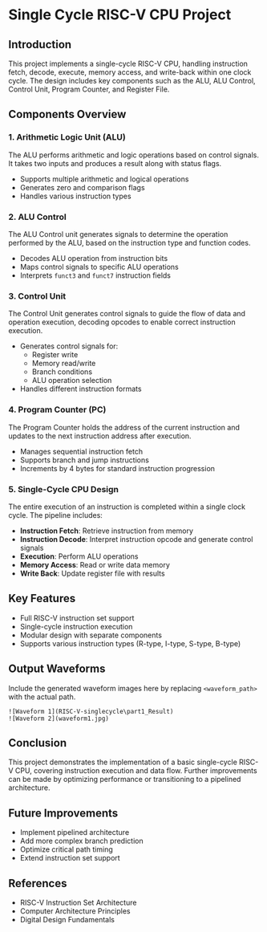 # Single Cycle RISC-V CPU Project

## Introduction
This project implements a single-cycle RISC-V CPU, handling instruction fetch, decode, execute, memory access, and write-back within one clock cycle. The design includes key components such as the ALU, ALU Control, Control Unit, Program Counter, and Register File.

## Components Overview

### 1. **Arithmetic Logic Unit (ALU)**
The ALU performs arithmetic and logic operations based on control signals. It takes two inputs and produces a result along with status flags.
- Supports multiple arithmetic and logical operations
- Generates zero and comparison flags
- Handles various instruction types

### 2. **ALU Control**
The ALU Control unit generates signals to determine the operation performed by the ALU, based on the instruction type and function codes.
- Decodes ALU operation from instruction bits
- Maps control signals to specific ALU operations
- Interprets `funct3` and `funct7` instruction fields

### 3. **Control Unit**
The Control Unit generates control signals to guide the flow of data and operation execution, decoding opcodes to enable correct instruction execution.
- Generates control signals for:
  - Register write
  - Memory read/write
  - Branch conditions
  - ALU operation selection
- Handles different instruction formats

### 4. **Program Counter (PC)**
The Program Counter holds the address of the current instruction and updates to the next instruction address after execution.
- Manages sequential instruction fetch
- Supports branch and jump instructions
- Increments by 4 bytes for standard instruction progression

### 5. **Single-Cycle CPU Design**
The entire execution of an instruction is completed within a single clock cycle. The pipeline includes:
- **Instruction Fetch**: Retrieve instruction from memory
- **Instruction Decode**: Interpret instruction opcode and generate control signals
- **Execution**: Perform ALU operations
- **Memory Access**: Read or write data memory
- **Write Back**: Update register file with results

## Key Features
- Full RISC-V instruction set support
- Single-cycle instruction execution
- Modular design with separate components
- Supports various instruction types (R-type, I-type, S-type, B-type)

## Output Waveforms
Include the generated waveform images here by replacing `<waveform_path>` with the actual path.

```
![Waveform 1](RISC-V-singlecycle\part1_Result)
![Waveform 2](waveform1.jpg)
```

## Conclusion
This project demonstrates the implementation of a basic single-cycle RISC-V CPU, covering instruction execution and data flow. Further improvements can be made by optimizing performance or transitioning to a pipelined architecture.

## Future Improvements
- Implement pipelined architecture
- Add more complex branch prediction
- Optimize critical path timing
- Extend instruction set support

## References
- RISC-V Instruction Set Architecture
- Computer Architecture Principles
- Digital Design Fundamentals
```

